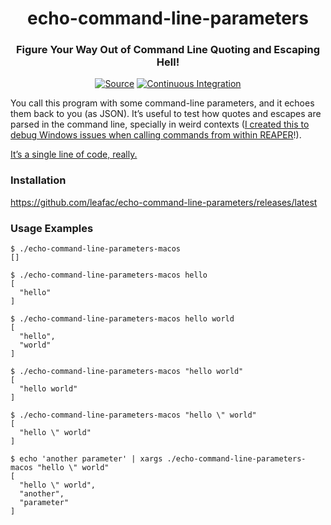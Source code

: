 <h1 align="center">echo-command-line-parameters</h1>
<h3 align="center">Figure Your Way Out of Command Line Quoting and Escaping Hell!</h3>
<p align="center">
<a href="https://github.com/leafac/echo-command-line-parameters"><img alt="Source" src="https://img.shields.io/badge/Source---"></a>
<a href="https://github.com/leafac/echo-command-line-parameters/actions"><img alt="Continuous Integration" src="https://github.com/leafac/echo-command-line-parameters/workflows/.github/workflows/main.yml/badge.svg"></a>
</p>

You call this program with some command-line parameters, and it echoes them back to you (as JSON). It’s useful to test how quotes and escapes are parsed in the command line, specially in weird contexts ([I created this to debug Windows issues when calling commands from within REAPER](https://youtu.be/E4R4wlfKdcw)!).

[It’s a single line of code, really.](index.js)

### Installation

<https://github.com/leafac/echo-command-line-parameters/releases/latest>

### Usage Examples

```console
$ ./echo-command-line-parameters-macos
[]

$ ./echo-command-line-parameters-macos hello
[
  "hello"
]

$ ./echo-command-line-parameters-macos hello world
[
  "hello",
  "world"
]

$ ./echo-command-line-parameters-macos "hello world"
[
  "hello world"
]

$ ./echo-command-line-parameters-macos "hello \" world"
[
  "hello \" world"
]

$ echo 'another parameter' | xargs ./echo-command-line-parameters-macos "hello \" world"
[
  "hello \" world",
  "another",
  "parameter"
]
```
